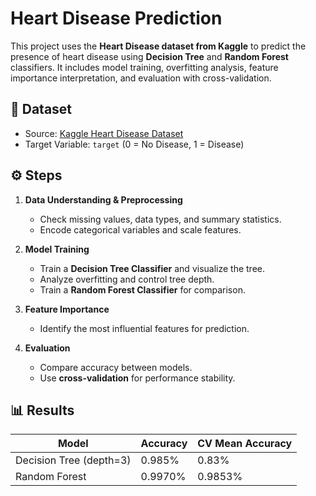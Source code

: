 # Heart Disease Prediction

This project uses the **Heart Disease dataset from Kaggle** to predict the presence of heart disease using **Decision Tree** and **Random Forest** classifiers. It includes model training, overfitting analysis, feature importance interpretation, and evaluation with cross-validation.

## 📂 Dataset
- Source: [Kaggle Heart Disease Dataset](https://www.kaggle.com/ronitf/heart-disease-uci)
- Target Variable: `target` (0 = No Disease, 1 = Disease)

## ⚙️ Steps
1. **Data Understanding & Preprocessing**
   - Check missing values, data types, and summary statistics.
   - Encode categorical variables and scale features.

2. **Model Training**
   - Train a **Decision Tree Classifier** and visualize the tree.
   - Analyze overfitting and control tree depth.
   - Train a **Random Forest Classifier** for comparison.

3. **Feature Importance**
   - Identify the most influential features for prediction.

4. **Evaluation**
   - Compare accuracy between models.
   - Use **cross-validation** for performance stability.

## 📊 Results
| Model                  | Accuracy | CV Mean Accuracy |
|------------------------|----------|------------------|
| Decision Tree (depth=3)|  0.985%     | 0.83%             |
| Random Forest          | 0.9970%    |  0.9853%             |





